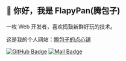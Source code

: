 ## 👋 你好，我是 FlapyPan(腾包子)

一枚 Web 开发者，喜欢捣鼓新鲜好玩的技术。

这是我的个人网站：[腾包子的点心铺](https://www.flapypan.top/)

[![GitHub Badge](https://img.shields.io/badge/-FlapyPan-grey?style=flat&logo=github&logoColor=white&link=https://github.com/FlapyPan/)](https://www.github.com/FlapyPan/) [![Mail Badge](https://img.shields.io/badge/-flapypan@gmail.com-c14438?style=flat&logo=Gmail&logoColor=white&link=mailto:flapypan@gmail.com)](mailto:flapypan@gmail.com)
